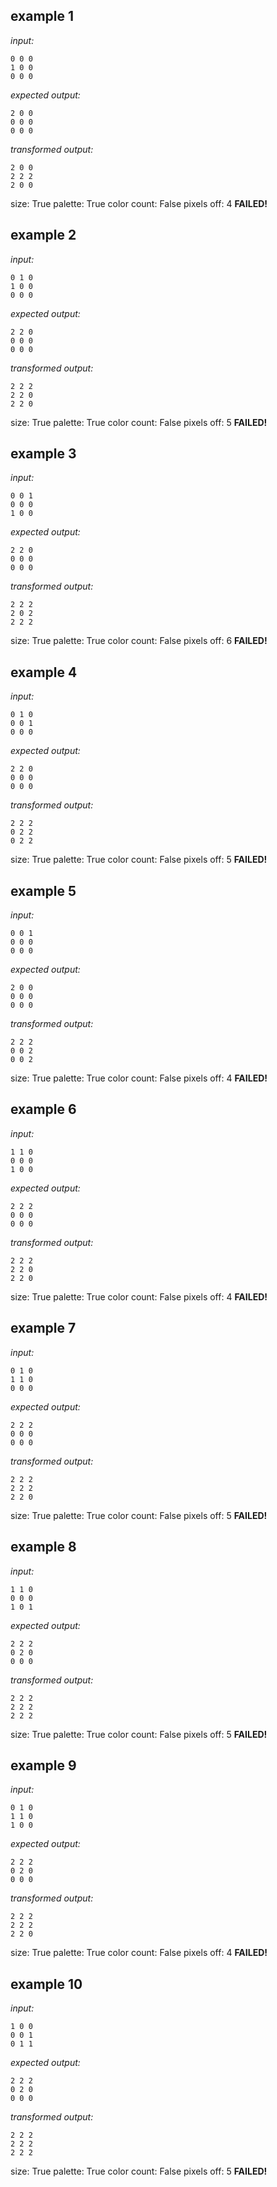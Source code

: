 
## example 1
*input:*
```
0 0 0
1 0 0
0 0 0
```
*expected output:*
```
2 0 0
0 0 0
0 0 0
```
*transformed output:*
```
2 0 0
2 2 2
2 0 0
```
size: True
palette: True
color count: False
pixels off: 4
**FAILED!**

## example 2
*input:*
```
0 1 0
1 0 0
0 0 0
```
*expected output:*
```
2 2 0
0 0 0
0 0 0
```
*transformed output:*
```
2 2 2
2 2 0
2 2 0
```
size: True
palette: True
color count: False
pixels off: 5
**FAILED!**

## example 3
*input:*
```
0 0 1
0 0 0
1 0 0
```
*expected output:*
```
2 2 0
0 0 0
0 0 0
```
*transformed output:*
```
2 2 2
2 0 2
2 2 2
```
size: True
palette: True
color count: False
pixels off: 6
**FAILED!**

## example 4
*input:*
```
0 1 0
0 0 1
0 0 0
```
*expected output:*
```
2 2 0
0 0 0
0 0 0
```
*transformed output:*
```
2 2 2
0 2 2
0 2 2
```
size: True
palette: True
color count: False
pixels off: 5
**FAILED!**

## example 5
*input:*
```
0 0 1
0 0 0
0 0 0
```
*expected output:*
```
2 0 0
0 0 0
0 0 0
```
*transformed output:*
```
2 2 2
0 0 2
0 0 2
```
size: True
palette: True
color count: False
pixels off: 4
**FAILED!**

## example 6
*input:*
```
1 1 0
0 0 0
1 0 0
```
*expected output:*
```
2 2 2
0 0 0
0 0 0
```
*transformed output:*
```
2 2 2
2 2 0
2 2 0
```
size: True
palette: True
color count: False
pixels off: 4
**FAILED!**

## example 7
*input:*
```
0 1 0
1 1 0
0 0 0
```
*expected output:*
```
2 2 2
0 0 0
0 0 0
```
*transformed output:*
```
2 2 2
2 2 2
2 2 0
```
size: True
palette: True
color count: False
pixels off: 5
**FAILED!**

## example 8
*input:*
```
1 1 0
0 0 0
1 0 1
```
*expected output:*
```
2 2 2
0 2 0
0 0 0
```
*transformed output:*
```
2 2 2
2 2 2
2 2 2
```
size: True
palette: True
color count: False
pixels off: 5
**FAILED!**

## example 9
*input:*
```
0 1 0
1 1 0
1 0 0
```
*expected output:*
```
2 2 2
0 2 0
0 0 0
```
*transformed output:*
```
2 2 2
2 2 2
2 2 0
```
size: True
palette: True
color count: False
pixels off: 4
**FAILED!**

## example 10
*input:*
```
1 0 0
0 0 1
0 1 1
```
*expected output:*
```
2 2 2
0 2 0
0 0 0
```
*transformed output:*
```
2 2 2
2 2 2
2 2 2
```
size: True
palette: True
color count: False
pixels off: 5
**FAILED!**
